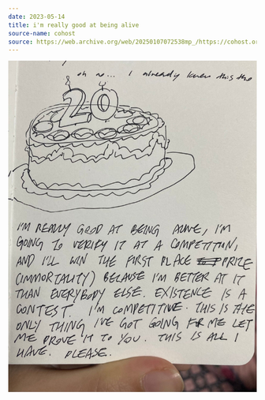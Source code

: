 ```yaml
---
date: 2023-05-14
title: i'm really good at being alive
source-name: cohost
source: https://web.archive.org/web/20250107072538mp_/https://cohost.org/fishfood/post/660682-empty
---
```


![A page in a notebook. There's a drawing of a birthday cake with a candle shaped like the number 20. Underneath, scrawled in all caps, reads: 'I'M REALLY GOOD AT BEING ALIVE, I'M GOING TO VERIFY IT IN A COMPETITION, AND I'LL WIN THE FIRST PLACE PRIZE (IMMORTALITY) BECAUSE I'M BETTER AT IT THAN EVERYBODY ELSE. EXISTENCE IS A CONTEST. I'M COMPETITIVE. THIS IS THE ONLY THING I'VE GOT GOING FOR ME LET ME PROVE IT TO YOU. THIS IS ALL I HAVE. PLEASE.'](IMG_5729.jpeg)